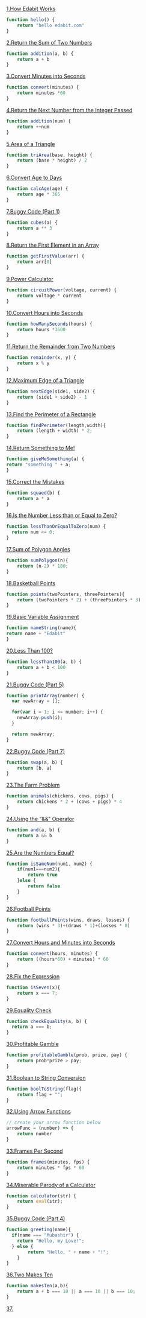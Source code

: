 
[1.How Edabit Works](https://edabit.com/challenge/ARr5tA458o2tC9FTN)

```js
function hello() {
	return "hello edabit.com"
}
```

[2.Return the Sum of Two Numbers](https://edabit.com/challenge/3LpBLgNRyaHMvNb4j)

```js
function addition(a, b) {
	return a + b
}
```

[3.Convert Minutes into Seconds](https://edabit.com/challenge/8q54MKnRrm89pSLmW)

```js
function convert(minutes) {
	return minutes *60
}
```
[4.Return the Next Number from the Integer Passed](https://edabit.com/challenge/NAQhEoxbofPidLxm9)

```js
function addition(num) {
	return ++num
}
```

[5.Area of a Triangle](https://edabit.com/challenge/3CaszbdZYGN4otQD8)
```js
function triArea(base, height) {
	return (base * height) / 2
}
```
[6.Convert Age to Days](https://edabit.com/challenge/bL7hSc6Zh4zZJzGmw)
```js
function calcAge(age) {
	return age * 365
}
```
[7.Buggy Code (Part 1)](https://edabit.com/challenge/j7yQbF3J3rToHsDBP)
```js
function cubes(a) {
	return a ** 3
}
```
[8.Return the First Element in an Array](https://edabit.com/challenge/QaApgtePE6QrCZ64o)
```js
function getFirstValue(arr) {
	return arr[0]
}
```	
[9.Power Calculator](https://edabit.com/challenge/wAdE9te55cowBLcPs)
```js
function circuitPower(voltage, current) {
	return voltage * current
}
```
[10.Convert Hours into Seconds](https://edabit.com/challenge/6AnQqiEjkJdZrWhPS)
```js
function howManySeconds(hours) {
	return hours *3600
}
```
[11.Return the Remainder from Two Numbers](https://edabit.com/challenge/Q2j5FTFtsk7PdzrQk)
```js
function remainder(x, y) {
	return x % y
}
```
[12.Maximum Edge of a Triangle](https://edabit.com/challenge/nhXofMMyrowMyr9Nv)
```js
function nextEdge(side1, side2) {
	return (side1 + side2) - 1
}
```
[13.Find the Perimeter of a Rectangle](https://edabit.com/challenge/XnJ24rWW7iJkNrtsh)
```js
function findPerimeter(length,width){
	return (length + width) * 2;
}
```
[14.Return Something to Me!](https://edabit.com/challenge/MvZK536X7fyrWH8Qc)
```js
function giveMeSomething(a) {
return "something " + a;
}
```
[15.Correct the Mistakes](https://edabit.com/challenge/ks3vMrqdnW3CQ3F4i)
```js 
function squaed(b) {
	return a * a
}
```
[16.Is the Number Less than or Equal to Zero?](https://edabit.com/challenge/PTiLYyb4A69KZtBCg)
```js
function lessThanOrEqualToZero(num) {
  return num <= 0;
}
```
[17.Sum of Polygon Angles](https://edabit.com/challenge/fBJyQSe5Jmbm9hPAG)
```js 
function sumPolygon(n){
  	return (n-2) * 180;
}
```
[18.Basketball Points](https://edabit.com/challenge/Y46Xp2pcvTB77bmdD)
```js 
function points(twoPointers, threePointers){
	return (twoPointers * 2) + (threePointers * 3) 
}
```
[19.Basic Variable Assignment](https://edabit.com/challenge/ZNwHGgHvsdnYwJ5WKx)
```js
function nameString(name){
return name + "Edabit"
}
```
[20.Less Than 100?](https://edabit.com/challenge/9MjEpkL7yAjAqiH58)
```js 
function lessThan100(a, b) {
	return a + b < 100
}
```
[21.Buggy Code (Part 5)](https://edabit.com/challenge/4iCsexZgmDEMMxj46)
```js
function printArray(number) {
  var newArray = [];

  for(var i = 1; i <= number; i++) {
    newArray.push(i);
  }

  return newArray;
}
```
[22.Buggy Code (Part 7)](https://edabit.com/challenge/CCGBig9eRPFzAHv46)
```js
function swap(a, b) {
	return [b, a]
}
```
[23.The Farm Problem](https://edabit.com/challenge/8Qg78sf5SNDEANKti)
```js
function animals(chickens, cows, pigs) {
	return chickens * 2 + (cows + pigs) * 4
}
```

[24.Using the "&&" Operator](https://edabit.com/challenge/vJCZmgvvDjehyDcDK)
```js
function and(a, b) {
	return a && b
}
```
[25.Are the Numbers Equal?](https://edabit.com/challenge/QSnaSH5S3oxZkwcNc)
```js
function isSameNum(num1, num2) {
	if(num1===num2){
		return true 
	}else {
		return false
	}
}
```
[26.Football Points](https://edabit.com/challenge/GwvwXHWCThHZrR7xu)
```js
function footballPoints(wins, draws, losses) {
	return (wins * 3)+(draws * 1)+(losses * 0)
}
```
[27.Convert Hours and Minutes into Seconds](https://edabit.com/challenge/JesaFi5ntBEbGT8bu)
```js
function convert(hours, minutes) {
	return ((hours*60) + minutes) * 60
}
```
[28.Fix the Expression](https://edabit.com/challenge/FipbQSYquQLPZ8QXG)
```js
function isSeven(x){
	return x === 7;
}
```
[29.Equality Check](https://edabit.com/challenge/BGvTMfwxYDRbtaTJ3)
```js
function checkEquality(a, b) {
  return a === b;
}
```
[30.Profitable Gamble](https://edabit.com/challenge/ghbHrRnRiDz9fvQNF)
```js
function profitableGamble(prob, prize, pay) {
	return prob*prize > pay;
}
```
[31.Boolean to String Conversion](https://edabit.com/challenge/KSTkFSnaYBJdo6PHx)
```js
function boolToString(flag){
	return flag + "";
}
```
[32.Using Arrow Functions](https://edabit.com/challenge/QkvDge63crdGnMfvM)
```js
// create your arrow function below
arrowFunc = (number) => {
	return number
}
```
[33.Frames Per Second](https://edabit.com/challenge/d9suvbchE2bnHNQuK)
```js
function frames(minutes, fps) {
	return minutes * fps * 60
}
```
[34.Miserable Parody of a Calculator](https://edabit.com/challenge/fh9i7k936rvfjnCYR)
```js
function calculator(str) {
	return eval(str);
}
```
[35.Buggy Code (Part 4)](https://edabit.com/challenge/4SmqXvQtL6qRgzfha)
```js
function greeting(name){
  if(name === "Mubashir") {
    return "Hello, my Love!";
  } else {
		return "Hello, " + name + "!";
	}
}
```
[36.Two Makes Ten](https://edabit.com/challenge/5erCDJ8eJDrXkmwTK)
```js
function makesTen(a,b){
	return a + b === 10 || a === 10 || b === 10;
}
```
[37.]()
```js

```
